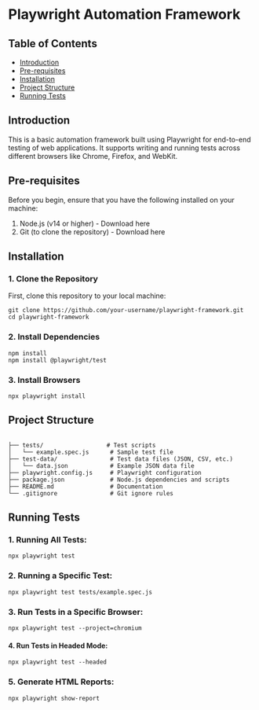 # Playwright Automation Framework

## Table of Contents

- [Introduction](#introduction)
- [Pre-requisites](#pre-requisites)
- [Installation](#installation)
- [Project Structure](#project-structure)
- [Running Tests](#running-tests)

## Introduction

This is a basic automation framework built using Playwright for end-to-end testing of web applications. It supports writing and running tests across different browsers like Chrome, Firefox, and WebKit.

## Pre-requisites

Before you begin, ensure that you have the following installed on your machine:
1. Node.js (v14 or higher) - Download here
2. Git (to clone the repository) - Download here

## Installation

### 1. Clone the Repository

First, clone this repository to your local machine:

```
git clone https://github.com/your-username/playwright-framework.git
cd playwright-framework
```
### 2. Install Dependencies
```
npm install
npm install @playwright/test
```
### 3. Install Browsers
```
npx playwright install
```


## Project Structure
```

├── tests/                  # Test scripts
│   └── example.spec.js      # Sample test file
├── test-data/               # Test data files (JSON, CSV, etc.)
│   └── data.json            # Example JSON data file
├── playwright.config.js     # Playwright configuration
├── package.json             # Node.js dependencies and scripts
├── README.md                # Documentation
└── .gitignore               # Git ignore rules
```
## Running Tests

### 1. **Running All Tests:**
```
npx playwright test
```

### 2. **Running a Specific Test:**
```
npx playwright test tests/example.spec.js
```

### 3. **Run Tests in a Specific Browser:**
```
npx playwright test --project=chromium
```

#### 4. **Run Tests in Headed Mode:**
```
npx playwright test --headed
```

### 5. **Generate HTML Reports:**
```
npx playwright show-report
```
